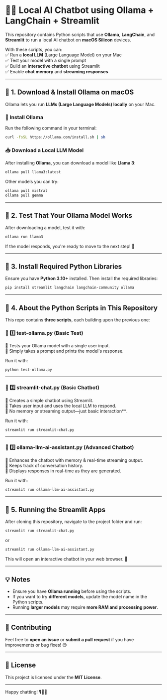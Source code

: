 # 🦙💬 Local AI Chatbot using Ollama + LangChain + Streamlit

This repository contains Python scripts that use **Ollama**, **LangChain**, and **Streamlit** to run a local AI chatbot on **macOS Silicon** devices.  

With these scripts, you can:  
✅ Run a **local LLM** (Large Language Model) on your Mac  
✅ Test your model with a single prompt  
✅ Build an **interactive chatbot** using Streamlit  
✅ Enable **chat memory** and **streaming responses**  

---

## **🔹 1. Download & Install Ollama on macOS**
Ollama lets you run **LLMs (Large Language Models) locally** on your Mac.  

### **🔽 Install Ollama**
Run the following command in your terminal:
```bash
curl -fsSL https://ollama.com/install.sh | sh
```

### **📥 Download a Local LLM Model**
After installing **Ollama**, you can download a model like **Llama 3**:
```bash
ollama pull llama3:latest
```
Other models you can try:
```bash
ollama pull mistral
ollama pull gemma
```

---

## **🔹 2. Test That Your Ollama Model Works**
After downloading a model, test it with:
```bash
ollama run llama3
```
If the model responds, you're ready to move to the next step! 🎉

---

## **🔹 3. Install Required Python Libraries**
Ensure you have **Python 3.10+** installed. Then install the required libraries:
```bash
pip install streamlit langchain langchain-community ollama
```

---

## **🔹 4. About the Python Scripts in This Repository**
This repo contains **three scripts**, each building upon the previous one:  

### **📄 1️⃣ test-ollama.py (Basic Test)**
🔹 Tests your Ollama model with a single user input.  
🔹 Simply takes a prompt and prints the model's response.  

Run it with:
```bash
python test-ollama.py
```

---

### **📄 2️⃣ streamlit-chat.py (Basic Chatbot)**
🔹 Creates a simple chatbot using Streamlit.  
🔹 Takes user input and uses the local LLM to respond.  
🔹 No memory or streaming output—just basic interaction**.  

Run it with:
```bash
streamlit run streamlit-chat.py
```

---

### **📄 3️⃣ ollama-llm-ai-assistant.py (Advanced Chatbot)**
🔹 Enhances the chatbot with memory & real-time streaming output.  
🔹 Keeps track of conversation history.  
🔹 Displays responses in real-time as they are generated.  

Run it with:
```bash
streamlit run ollama-llm-ai-assistant.py
```

---

## **🔹 5. Running the Streamlit Apps**
After cloning this repository, navigate to the project folder and run:
```bash
streamlit run streamlit-chat.py
```
or
```bash
streamlit run ollama-llm-ai-assistant.py
```
This will open an interactive chatbot in your web browser. 🚀  

---

## **💡 Notes**
- Ensure you have **Ollama running** before using the scripts.
- If you want to try **different models**, update the model name in the Python scripts.
- Running **larger models** may require **more RAM and processing power**.

---

## **🤝 Contributing**
Feel free to **open an issue** or **submit a pull request** if you have improvements or bug fixes! 😊

---

## **📜 License**
This project is licensed under the **MIT License**.

---
Happy chatting! 🎙️💬🚀

